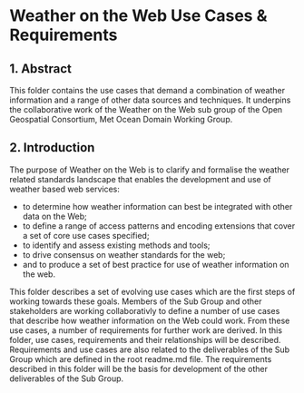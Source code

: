 # Weather on the Web Use Cases & Requirements 

## 1. Abstract
This folder contains the use cases that demand a combination of weather information and a range of other data sources and techniques. It underpins the collaborative work of the Weather on the Web sub group of the Open Geospatial Consortium, Met Ocean Domain Working Group.

## 2. Introduction
The purpose of Weather on the Web is to clarify and formalise the weather related standards landscape that enables the development and use of weather based web services: 

- to determine how weather information can best be integrated with other data on the Web; 
- to define a range of access patterns and encoding extensions that cover a set of core use cases specified; 
- to identify and assess existing methods and tools; 
- to drive consensus on weather standards for the web;
- and to produce a set of best practice for use of weather information on the web.

This folder describes a set of evolving use cases which are the first steps of working towards these goals. Members of the Sub Group and other stakeholders are working collaborativly to define a number of use cases that describe how weather information on the Web could work. From these use cases, a number of requirements for further work are derived. In this folder, use cases, requirements and their relationships will be described. Requirements and use cases are also related to the deliverables of the Sub Group which are defined in the root readme.md file. The requirements described in this folder will be the basis for development of the other deliverables of the Sub Group.
